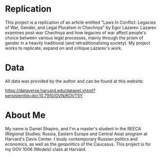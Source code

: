 # Replication

This project is a replication of an article entitled "Laws In Conflict: Legacies of War, Gender, and Legal Pluralism in Chechnya" by Egor Lazarev. Lazarev examines post-war Chechnya and how legacies of war affect people's choice between various legal processes, mainly through the prism of gender in a heavily traditional (and retraditionalizing society). My project works to replicate, expand on and critique Lazarev's work.

# Data

All data was provided by the author and can be found at this website:

https://dataverse.harvard.edu/dataset.xhtml?persistentId=doi:10.7910/DVN/KOVT5Y

# About Me

My name is Daniel Shapiro, and I'm a master's student in the REECA (Regional Studies: Russia, Eastern Europe and Central Asia) program at Harvard's Davis Center. I study contemporary Russian politics and economics, as well as the geopolitics of the Caucasus. This project is for my GOV 1006 (Models) class at Harvard.